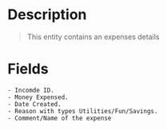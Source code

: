 # Description
> This entity contains an expenses details
# Fields
    - Incomde ID.
    - Money Expensed.
    - Date Created.
    - Reason with types Utilities/Fun/Savings.
    - Comment/Name of the expense